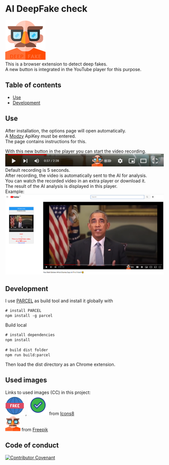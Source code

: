 # AI DeepFake check
![DeepFake Logo](src/images/logo128.png)  
This is a browser extension to detect deep fakes.  
A new button is integrated in the YouTube player for this purpose.  



## Table of contents
- [Use](#use)
- [Development](#development)


## Use
After installation, the options page will open automatically.  
A [Modzy](https://www.modzy.com/) ApiKey must be entered.  
The page contains instructions for this.  

With this new button in the player you can start the video recording.  
![new icon](src/images/newIcon.png)  
Default recording is 5 seconds.  
After recording, the video is automatically sent to the AI for analysis.  
You can watch the recorded video in an extra player or download it.  
The result of the AI analysis is displayed in this player.  
Example:  
![Obama](assets/Obama.png)  

## Development
I use [PARCEL](https://parceljs.org/) as build tool and install it globally with
```shell
# install PARCEL
npm install -g parcel
```

Build local
```shell
# install dependencies
npm install

# build dist folder
npm run build:parcel
```
Then load the dist directory as an Chrome extension.

## Used images
Links to used images (CC) in this project:  
![fake](src/images/fake.png) , ![check](src/images/check.png) from [Icons8](https://icons8.de)  
![logo](src/images/logo48.png) from [Freepik](https://www.flaticon.com/free-icon/fake_2185544?term=fake&page=2&position=64&page=2&position=64&related_id=2185544&origin=search)


## Code of conduct

[![Contributor Covenant](https://img.shields.io/badge/Contributor%20Covenant-v2.0%20adopted-ff69b4.svg)](https://github.com/deep2universe/DeepFakeChrome/blob/master/CODE_OF_CONDUCT.md)

